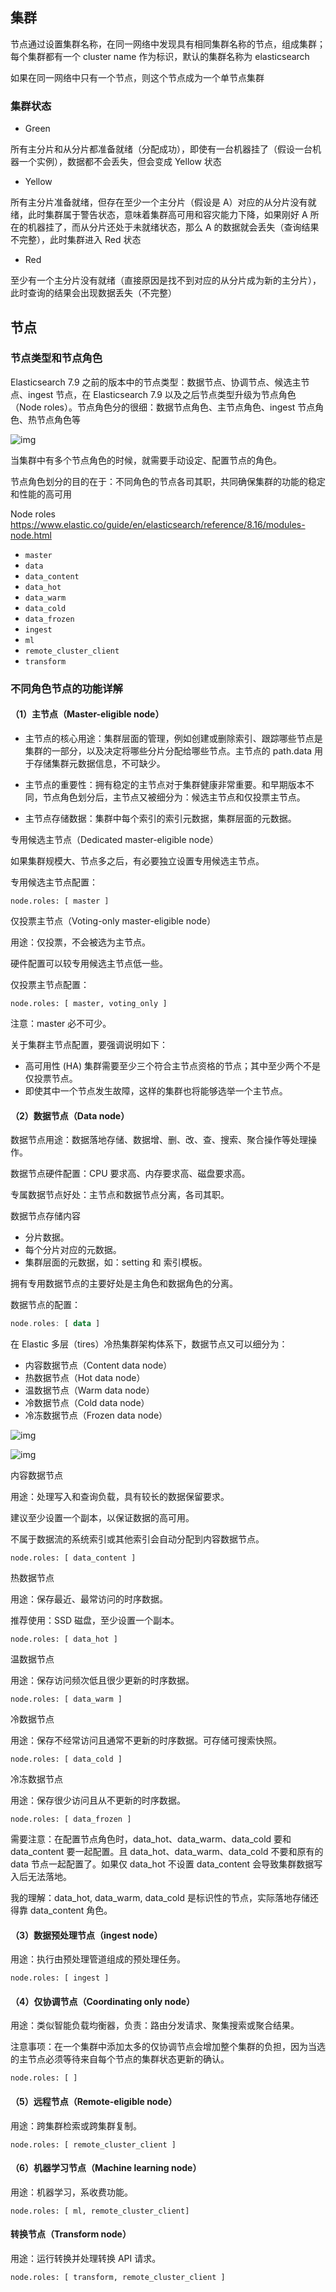 ## 集群

节点通过设置集群名称，在同一网络中发现具有相同集群名称的节点，组成集群；每个集群都有一个 cluster name 作为标识，默认的集群名称为 elasticsearch

如果在同一网络中只有一个节点，则这个节点成为一个单节点集群

### 集群状态

- Green

所有主分片和从分片都准备就绪（分配成功），即使有一台机器挂了（假设一台机器一个实例），数据都不会丢失，但会变成 Yellow 状态

- Yellow

所有主分片准备就绪，但存在至少一个主分片（假设是 A）对应的从分片没有就绪，此时集群属于警告状态，意味着集群高可用和容灾能力下降，如果刚好 A 所在的机器挂了，而从分片还处于未就绪状态，那么 A 的数据就会丢失（查询结果不完整），此时集群进入 Red 状态

- Red

至少有一个主分片没有就绪（直接原因是找不到对应的从分片成为新的主分片），此时查询的结果会出现数据丢失（不完整）

## 节点

### 节点类型和节点角色

Elasticsearch 7.9 之前的版本中的节点类型：数据节点、协调节点、候选主节点、ingest 节点，在 Elasticsearch 7.9 以及之后节点类型升级为节点角色（Node roles）。节点角色分的很细：数据节点角色、主节点角色、ingest 节点角色、热节点角色等

![img](./.assets/集群和节点/794174-20220513142237604-585412501.png)

当集群中有多个节点角色的时候，就需要手动设定、配置节点的角色。

节点角色划分的目的在于：不同角色的节点各司其职，共同确保集群的功能的稳定和性能的高可用

Node roles <https://www.elastic.co/guide/en/elasticsearch/reference/8.16/modules-node.html>

- `master`
- `data`
- `data_content`
- `data_hot`
- `data_warm`
- `data_cold`
- `data_frozen`
- `ingest`
- `ml`
- `remote_cluster_client`
- `transform`

### 不同角色节点的功能详解

#### （1）主节点（Master-eligible node）

- 主节点的核心用途：集群层面的管理，例如创建或删除索引、跟踪哪些节点是集群的一部分，以及决定将哪些分片分配给哪些节点。主节点的 path.data 用于存储集群元数据信息，不可缺少。
- 主节点的重要性：拥有稳定的主节点对于集群健康非常重要。和早期版本不同，节点角色划分后，主节点又被细分为：候选主节点和仅投票主节点。

- 主节点存储数据：集群中每个索引的索引元数据，集群层面的元数据。

专用候选主节点（Dedicated master-eligible node）

如果集群规模大、节点多之后，有必要独立设置专用候选主节点。

专用候选主节点配置：

```less
node.roles: [ master ]
```

仅投票主节点（Voting-only master-eligible node）

用途：仅投票，不会被选为主节点。

硬件配置可以较专用候选主节点低一些。

仅投票主节点配置：

```less
node.roles: [ master, voting_only ]
```

注意：master 必不可少。

关于集群主节点配置，要强调说明如下：

- 高可用性 (HA) 集群需要至少三个符合主节点资格的节点；其中至少两个不是仅投票节点。
- 即使其中一个节点发生故障，这样的集群也将能够选举一个主节点。

#### （2）数据节点（Data node）

数据节点用途：数据落地存储、数据增、删、改、查、搜索、聚合操作等处理操作。

数据节点硬件配置：CPU 要求高、内存要求高、磁盘要求高。

专属数据节点好处：主节点和数据节点分离，各司其职。

数据节点存储内容

- 分片数据。
- 每个分片对应的元数据。
- 集群层面的元数据，如：setting 和 索引模板。

拥有专用数据节点的主要好处是主角色和数据角色的分离。

数据节点的配置：

```haskell
node.roles: [ data ]
```

在 Elastic 多层（tires）冷热集群架构体系下，数据节点又可以细分为：

- 内容数据节点（Content data node）
- 热数据节点（Hot data node）
- 温数据节点（Warm data node）
- 冷数据节点（Cold data node）
- 冷冻数据节点（Frozen data node）

![img](./.assets/集群和节点/794174-20220513142615776-9156358.png)

![img](./.assets/集群和节点/794174-20220513142635390-1605857693-20241205141829278.gif)

内容数据节点

用途：处理写入和查询负载，具有较长的数据保留要求。

建议至少设置一个副本，以保证数据的高可用。

不属于数据流的系统索引或其他索引会自动分配到内容数据节点。

```less
node.roles: [ data_content ]
```

热数据节点

用途：保存最近、最常访问的时序数据。

推荐使用：SSD 磁盘，至少设置一个副本。

```less
node.roles: [ data_hot ]
```

温数据节点

用途：保存访问频次低且很少更新的时序数据。

```less
node.roles: [ data_warm ]
```

冷数据节点

用途：保存不经常访问且通常不更新的时序数据。可存储可搜索快照。

```less
node.roles: [ data_cold ]
```

冷冻数据节点

用途：保存很少访问且从不更新的时序数据。

```less
node.roles: [ data_frozen ]
```

需要注意：在配置节点角色时，data_hot、data_warm、data_cold 要和 data_content 要一起配置。且 data_hot、data_warm、data_cold 不要和原有的data 节点一起配置了。如果仅 data_hot 不设置 data_content 会导致集群数据写入后无法落地。

我的理解：data_hot, data_warm, data_cold 是标识性的节点，实际落地存储还得靠 data_content 角色。

#### （3）数据预处理节点（ingest node）

用途：执行由预处理管道组成的预处理任务。

```less
node.roles: [ ingest ]
```

#### （4）仅协调节点（Coordinating only node）

用途：类似智能负载均衡器，负责：路由分发请求、聚集搜索或聚合结果。

注意事项：在一个集群中添加太多的仅协调节点会增加整个集群的负担，因为当选的主节点必须等待来自每个节点的集群状态更新的确认。

```less
node.roles: [ ]
```

#### （5）远程节点（Remote-eligible node）

用途：跨集群检索或跨集群复制。

```less
node.roles: [ remote_cluster_client ]
```

#### （6）机器学习节点（Machine learning node）

用途：机器学习，系收费功能。

```less
node.roles: [ ml, remote_cluster_client]
```

#### 转换节点（Transform node）

用途：运行转换并处理转换 API 请求。

```less
node.roles: [ transform, remote_cluster_client ]
```